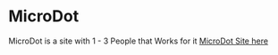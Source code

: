 # MicroDot
MicroDot is a site with 1 - 3 People that Works for it
[MicroDot Site here](https://www-microdot-site.w3spaces.com/)
